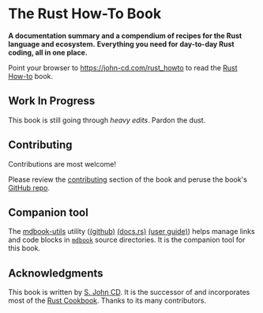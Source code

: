 # The Rust How-To Book

**A documentation summary and a compendium of recipes for the Rust language and ecosystem.**
**Everything you need for day-to-day Rust coding, all in one place.**

Point your browser to <https://john-cd.com/rust_howto> to read the [Rust How-to][rust-howto] book.

## Work In Progress

This book is still going through _heavy edits_. Pardon the dust.

## Contributing

Contributions are most welcome!

Please review the [contributing][rust-howto-contributing] section of the book and peruse the book's [GitHub repo][rust-howto-github].

## Companion tool

The [mdbook-utils][mdbook-utils-crates-io] utility ([(github)][mdbook-utils-github]  [(docs.rs)][mdbook-utils-docs-rs]  [(user guide)][mdbook-utils-user-guide]) helps manage links and code blocks in [`mdbook`][mdbook] source directories. It is the companion tool for this book.

## Acknowledgments

This book is written by [S. John CD][john-cd]. It is the successor of and incorporates most of the [Rust Cookbook][rust-cookbook]. Thanks to its many contributors.

[john-cd]: https://github.com/john-cd/
[mdbook]: https://rust-lang.github.io/mdBook/
[mdbook-utils-github]: https://github.com/john-cd/mdbook-utils/
[mdbook-utils-docs-rs]: https://docs.rs/mdbook-utils/latest/mdbook_utils/
[mdbook-utils-crates-io]: https://crates.io/crates/mdbook-utils/
[mdbook-utils-user-guide]: https://john-cd.github.io/mdbook-utils/
[rust-cookbook]: https://rust-lang-nursery.github.io/rust-cookbook/
[rust-howto]: https://john-cd.com/rust_howto/
[rust-howto-contributing]: https://john-cd.com/rust_howto/contributing.html
[rust-howto-github]: https://github.com/john-cd/rust_howto/
